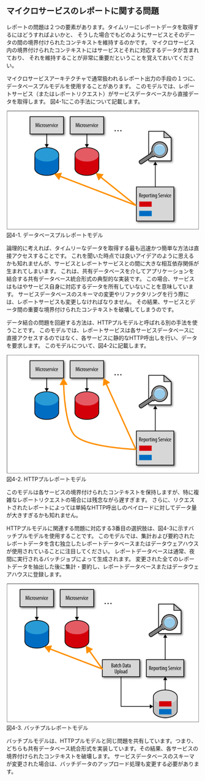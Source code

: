 ## マイクロサービスのレポートに関する問題

レポートの問題は２つの要素があります。タイムリーにレポートデータを取得するにはどうすればよいかと、
そうした場合でもどのようにサービスとそのデータの間の境界付けられたコンテキストを維持するのかです。
マイクロサービス内の境界付けられたコンテキストにはサービスとそれに対応するデータが含まれており、
それを維持することが非常に重要だということを覚えておいてください。

マイクロサービスアーキテクチャで通常扱われるレポート出力の手段の１つに、データベースプルモデルを使用することがあります。
このモデルでは、レポートサービス（またはレポートリクエスト）がサービスデータベースから直接データを取得します。
図4-1にこの手法について記載します。

![データベースプルレポートモデル](./img/4-1.png)  
図4-1. データベースプルレポートモデル

論理的に考えれば、タイムリーなデータを取得する最も迅速かつ簡単な方法は直接アクセスすることです。
これを聞いた時点では良いアイデアのように思えるかも知れませんが、サービスとレポートサービスとの間に大きな相互依存関係が生まれてしまいます。
これは、共有データベースを介してアプリケーションを結合する共有データベース統合形式の典型的な実装です。
この場合、サービスはもはやサービス自身に対応するデータを所有していないことを意味しています。
サービスデータベースのスキーマの変更やリファクタリングを行う際には、レポートサービスも変更しなければなりません。
その結果、サービスとデータ間の重要な境界付けられたコンテキストを破壊してしまうのです。

データ結合の問題を回避する方法は、HTTPプルモデルと呼ばれる別の手法を使うことです。
このモデルでは、レポートサービスは各サービスデータベースに直接アクセスするのではなく、各サービスに静的なHTTP呼出しを行い、データを要求します。
このモデルについて、図4-2に記載します。

![HTTPプルレポートモデル](./img/4-2.png)  
図4-2. HTTPプルレポートモデル

このモデルは各サービスの境界付けられたコンテキストを保持しますが、特に複雑なレポートリクエストの場合には残念ながら遅すぎます。
さらに、リクエストされたレポートによっては単純なHTTP呼出しのペイロードに対してデータ量が大きすぎるかも知れません。

HTTPプルモデルに関連する問題に対応する3番目の選択肢は、図4-3に示すバッチプルモデルを使用することです。
このモデルでは、集計および要約されたレポートデータを含む独立したレポートデータベースまたはデータウェアハウスが使用されていることに注目してください。
レポートデータベースは通常、夜間に実行されるバッチジョブによって生成されます。
変更された全てのレポートデータを抽出した後に集計・要約し、レポートデータベースまたはデータウェアハウスに登録します。

![バッチプルレポートモデル](./img/4-3.png)  
図4-3. バッチプルレポートモデル

バッチプルモデルは、HTTPプルモデルと同じ問題を共有しています。つまり、どちらも共有データベース統合形式を実装しています。その結果、各サービスの境界付けられたコンテキストを破壊します。
サービスデータベースのスキーマが変更された場合は、バッチデータのアップロード処理も変更する必要があります。